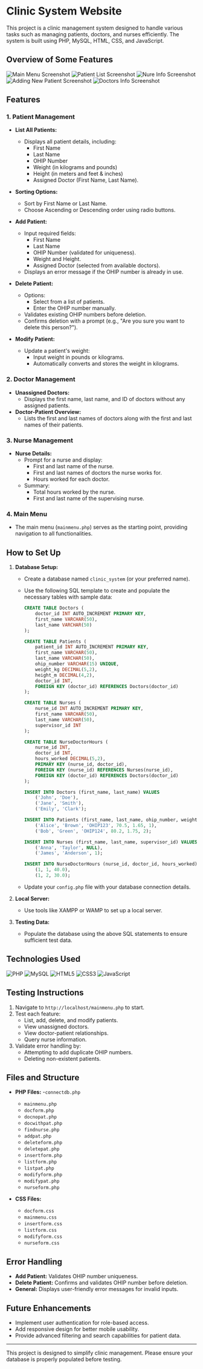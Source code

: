 # Clinic System Website

This project is a clinic management system designed to handle various tasks such as managing patients, doctors, and nurses efficiently. The system is built using PHP, MySQL, HTML, CSS, and JavaScript.
## Overview of Some Features
![Main Menu Screenshot](Images/img1.png)
![Patient List Screenshot](Images/img2.png)
![Nure Info Screenshot](Images/img3.png)
![Adding New Patient Screenshot](Images/img4.png)
![Doctors Info Screenshot](Images/img5.png)


## Features

### 1. **Patient Management**
- **List All Patients:**
  - Displays all patient details, including:
    - First Name
    - Last Name
    - OHIP Number
    - Weight (in kilograms and pounds)
    - Height (in meters and feet & inches)
    - Assigned Doctor (First Name, Last Name).
- **Sorting Options:**
  - Sort by First Name or Last Name.
  - Choose Ascending or Descending order using radio buttons.

- **Add Patient:**
  - Input required fields:
    - First Name
    - Last Name
    - OHIP Number (validated for uniqueness).
    - Weight and Height.
    - Assigned Doctor (selected from available doctors).
  - Displays an error message if the OHIP number is already in use.

- **Delete Patient:**
  - Options:
    - Select from a list of patients.
    - Enter the OHIP number manually.
  - Validates existing OHIP numbers before deletion.
  - Confirms deletion with a prompt (e.g., "Are you sure you want to delete this person?").

- **Modify Patient:**
  - Update a patient's weight:
    - Input weight in pounds or kilograms.
    - Automatically converts and stores the weight in kilograms.

### 2. **Doctor Management**
- **Unassigned Doctors:**
  - Displays the first name, last name, and ID of doctors without any assigned patients.
- **Doctor-Patient Overview:**
  - Lists the first and last names of doctors along with the first and last names of their patients.

### 3. **Nurse Management**
- **Nurse Details:**
  - Prompt for a nurse and display:
    - First and last name of the nurse.
    - First and last names of doctors the nurse works for.
    - Hours worked for each doctor.
  - Summary:
    - Total hours worked by the nurse.
    - First and last name of the supervising nurse.

### 4. **Main Menu**
- The main menu (`mainmenu.php`) serves as the starting point, providing navigation to all functionalities.

## How to Set Up

1. **Database Setup:**
   - Create a database named `clinic_system` (or your preferred name).
   - Use the following SQL template to create and populate the necessary tables with sample data:
     ```sql
     CREATE TABLE Doctors (
         doctor_id INT AUTO_INCREMENT PRIMARY KEY,
         first_name VARCHAR(50),
         last_name VARCHAR(50)
     );

     CREATE TABLE Patients (
         patient_id INT AUTO_INCREMENT PRIMARY KEY,
         first_name VARCHAR(50),
         last_name VARCHAR(50),
         ohip_number VARCHAR(15) UNIQUE,
         weight_kg DECIMAL(5,2),
         height_m DECIMAL(4,2),
         doctor_id INT,
         FOREIGN KEY (doctor_id) REFERENCES Doctors(doctor_id)
     );

     CREATE TABLE Nurses (
         nurse_id INT AUTO_INCREMENT PRIMARY KEY,
         first_name VARCHAR(50),
         last_name VARCHAR(50),
         supervisor_id INT
     );

     CREATE TABLE NurseDoctorHours (
         nurse_id INT,
         doctor_id INT,
         hours_worked DECIMAL(5,2),
         PRIMARY KEY (nurse_id, doctor_id),
         FOREIGN KEY (nurse_id) REFERENCES Nurses(nurse_id),
         FOREIGN KEY (doctor_id) REFERENCES Doctors(doctor_id)
     );

     INSERT INTO Doctors (first_name, last_name) VALUES
         ('John', 'Doe'),
         ('Jane', 'Smith'),
         ('Emily', 'Clark');

     INSERT INTO Patients (first_name, last_name, ohip_number, weight_kg, height_m, doctor_id) VALUES
         ('Alice', 'Brown', 'OHIP123', 70.5, 1.65, 1),
         ('Bob', 'Green', 'OHIP124', 80.2, 1.75, 2);

     INSERT INTO Nurses (first_name, last_name, supervisor_id) VALUES
         ('Anna', 'Taylor', NULL),
         ('James', 'Anderson', 1);

     INSERT INTO NurseDoctorHours (nurse_id, doctor_id, hours_worked) VALUES
         (1, 1, 40.0),
         (1, 2, 30.0);
     ```

   - Update your `config.php` file with your database connection details.

2. **Local Server:**
   - Use tools like XAMPP or WAMP to set up a local server.

3. **Testing Data:**
   - Populate the database using the above SQL statements to ensure sufficient test data.

## Technologies Used

![PHP](https://img.shields.io/badge/php-%23777BB4.svg?style=for-the-badge&logo=php&logoColor=white)
![MySQL](https://img.shields.io/badge/mysql-%234479A1.svg?style=for-the-badge&logo=mysql&logoColor=white)
![HTML5](https://img.shields.io/badge/html5-%23E34F26.svg?style=for-the-badge&logo=html5&logoColor=white)
![CSS3](https://img.shields.io/badge/css3-%231572B6.svg?style=for-the-badge&logo=css3&logoColor=white)
![JavaScript](https://img.shields.io/badge/javascript-%23323330.svg?style=for-the-badge&logo=javascript&logoColor=%23F7DF1E)

## Testing Instructions

1. Navigate to `http://localhost/mainmenu.php` to start.
2. Test each feature:
   - List, add, delete, and modify patients.
   - View unassigned doctors.
   - View doctor-patient relationships.
   - Query nurse information.
3. Validate error handling by:
   - Attempting to add duplicate OHIP numbers.
   - Deleting non-existent patients.

## Files and Structure

- **PHP Files:**
  -`connectdb.php`
  - `mainmenu.php`
  - `docform.php`
  - `docnopat.php`
  - `docwithpat.php`
  - `findnurse.php`
  - `addpat.php`
  - `deleteform.php`
  - `deletepat.php`
  - `insertform.php`
  - `listform.php`
  - `listpat.php`
  - `modifyform.php`
  - `modifypat.php`
  - `nurseform.php`

- **CSS Files:**
  - `docform.css`
  - `mainmenu.css`
  - `insertform.css`
  - `listform.css`
  - `modifyform.css`
  - `nurseform.css`

## Error Handling

- **Add Patient:** Validates OHIP number uniqueness.
- **Delete Patient:** Confirms and validates OHIP number before deletion.
- **General:** Displays user-friendly error messages for invalid inputs.

## Future Enhancements

- Implement user authentication for role-based access.
- Add responsive design for better mobile usability.
- Provide advanced filtering and search capabilities for patient data.

---

This project is designed to simplify clinic management. Please ensure your database is properly populated before testing.
